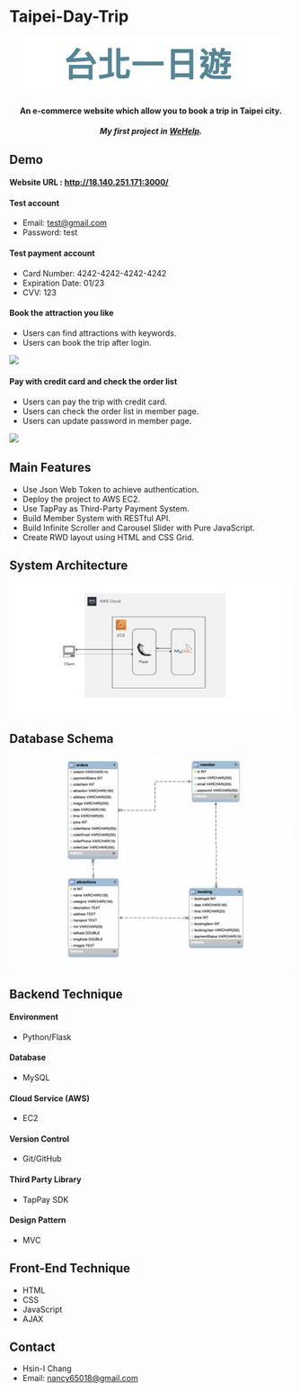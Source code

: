 # Taipei-Day-Trip

<div align="center">
  <a href="http://18.140.251.171:3000/">
    <img src="app/static/img/logo.png"/>
  </a>
  <h4>An e-commerce website which allow you to book a trip in Taipei city.</h4>
  <h5>My first project in <a href="https://training.pada-x.com/wehelp/">WeHelp</a>.</h5>
</div>

## Demo
#### Website URL : http://18.140.251.171:3000/
#### Test account
- Email: test@gmail.com
- Password: test

#### Test payment account
- Card Number: 4242-4242-4242-4242
- Expiration Date: 01/23
- CVV: 123
    
#### Book the attraction you like
- Users can find attractions with keywords.
- Users can book the trip after login.
<img src="app/static/img/home.gif"/>
  
#### Pay with credit card and check the order list
- Users can pay the trip with credit card.
- Users can check the order list in member page.
- Users can update password in member page. 
<img src="app/static/img/order.gif"/>
    
## Main Features
- Use Json Web Token to achieve authentication.
- Deploy the project to AWS EC2.
- Use TapPay as Third-Party Payment System.
- Build Member System with RESTful API.
- Build Infinite Scroller and Carousel Slider with Pure JavaScript.
- Create RWD layout using HTML and CSS Grid.


## System Architecture
<img src="app/static/img/structure.png"/>
    
## Database Schema
<img src="app/static/img/schema.png"/>
    
## Backend Technique
#### Environment
- Python/Flask

#### Database
- MySQL

#### Cloud Service (AWS)
- EC2

#### Version Control
- Git/GitHub

#### Third Party Library 
- TapPay SDK

#### Design Pattern
- MVC

## Front-End Technique
- HTML
- CSS
- JavaScript
- AJAX

## Contact
- Hsin-I Chang
- Email: nancy65018@gmail.com
